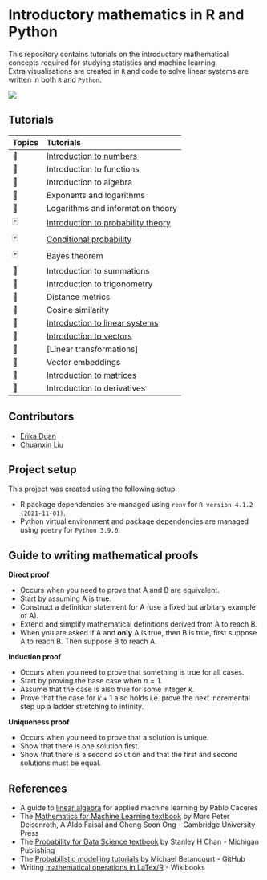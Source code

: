 # Introductory mathematics in R and Python    
This repository contains tutorials on the introductory mathematical concepts required for studying statistics and machine learning.   
Extra visualisations are created in `R` and code to solve linear systems are written in both `R` and `Python`.    

![](https://github.com/erikaduan/Introductory-maths-in-R-and-Python/blob/master/figures/repo_logo.jpg)

## Tutorials    
|Topics|Tutorials|
|:-----|:--------|
|:1234:|[Introduction to numbers](./tutorials/numbers-introduction.md)|  
|:1234:|Introduction to functions|
|:1234:|Introduction to algebra|
|:1234:|Exponents and logarithms|
|:1234:|Logarithms and information theory|
|:black_joker:|[Introduction to probability theory](./tutorials/probability-introduction.md)|
|:black_joker:|[Conditional probability](./tutorials/probability-conditional_probability.md)|
|:black_joker:|Bayes theorem|
|:cookie:|Introduction to summations|
|:compass:|Introduction to trigonometry|
|:compass:|Distance metrics|
|:compass:|Cosine similarity|
|:chopsticks:|[Introduction to linear systems](./tutorials/linear_algebra-linear_systems.md)|  
|:chopsticks:|[Introduction to vectors](./tutorials/linear_algebra-vectors.md)|
|:chopsticks:|[Linear transformations]|  
|:chopsticks:|Vector embeddings|
|:department_store:|[Introduction to matrices](./tutorials/linear_algebra-matrices.md)|    
|:roller_coaster:|Introduction to derivatives|  

## Contributors
+ [Erika Duan](https://github.com/erikaduan/)
+ [Chuanxin Liu](https://github.com/codetrainee)

## Project setup   
This project was created using the following setup:    
+ R package dependencies are managed using `renv` for `R version 4.1.2 (2021-11-01)`.    
+ Python virtual environment and package dependencies are managed using `poetry` for `Python 3.9.6`.     

## Guide to writing mathematical proofs   
**Direct proof**   
+ Occurs when you need to prove that A and B are equivalent.   
+ Start by assuming A is true.   
+ Construct a definition statement for A (use a fixed but arbitary example of A).   
+ Extend and simplify mathematical definitions derived from A to reach B.   
+ When you are asked if A and **only** A is true, then B is true, first suppose A to reach B. Then suppose B to reach A.   

**Induction proof**  
+ Occurs when you need to prove that something is true for all cases.  
+ Start by proving the base case when $n = 1$.  
+ Assume that the case is also true for some integer $k$.  
+ Prove that the case for $k + 1$ also holds i.e. prove the next incremental step up a ladder stretching to infinity.  

**Uniqueness proof**  
+ Occurs when you need to prove that a solution is unique.  
+ Show that there is one solution first.   
+ Show that there is a second solution and that the first and second solutions must be equal.   

## References  
+ A guide to [linear algebra](https://pabloinsente.github.io/intro-linear-algebra) for applied machine learning by Pablo Caceres
+ The [Mathematics for Machine Learning textbook](https://mml-book.github.io/book/mml-book.pdf) by Marc Peter Deisenroth, A Aldo Faisal and Cheng Soon Ong - Cambridge University Press
+ The [Probability for Data Science textbook](https://probability4datascience.com/) by Stanley H Chan - Michigan Publishing
+ The [Probabilistic modelling tutorials](https://betanalpha.github.io/writing/) by Michael Betancourt - GitHub
+ Writing [mathematical operations in LaTex/R](https://en.wikibooks.org/wiki/LaTeX/Mathematics#Fractions_and_Binomials) - Wikibooks
